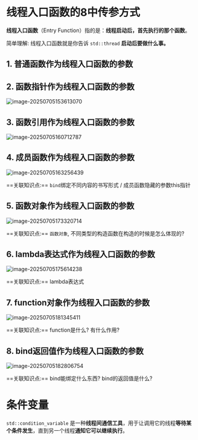 # 线程入口函数的8中传参方式

**线程入口函数**（Entry Function）指的是：**线程启动后，首先执行的那个函数**。

简单理解: 线程入口函数就是你告诉 `std::thread` **启动后要做什么事。**

## 1. 普通函数作为线程入口函数的参数





## 2. 函数指针作为线程入口函数的参数

![image-20250705153613070](C:\Users\18388\Desktop\Cpp-Study\笔记\05_C++提高\assets\image-20250705153613070.png)

## 3. 函数引用作为线程入口函数的参数

![image-20250705160712787](C:\Users\18388\Desktop\Cpp-Study\笔记\05_C++提高\assets\image-20250705160712787.png)



## 4. 成员函数作为线程入口函数的参数

![image-20250705163256439](C:\Users\18388\Desktop\Cpp-Study\笔记\05_C++提高\assets\image-20250705163256439.png)

==关联知识点:== `bind`绑定不同内容的书写形式 / 成员函数隐藏的参数this指针



## 5. 函数对象作为线程入口函数的参数

![image-20250705173320714](D:\MarkDown\C++提高\assets\image-20250705173320714.png)

==关联知识点:== `函数对象`, 不同类型的构造函数在构造的时候是怎么体现的?



## 6. lambda表达式作为线程入口函数的参数

![image-20250705175614238](D:\MarkDown\C++提高\assets\image-20250705175614238.png)

==关联知识点:== lambda表达式





## 7. function对象作为线程入口函数的参数

![image-20250705181345411](D:\MarkDown\C++提高\assets\image-20250705181345411.png)

==关联知识点:== function是什么? 有什么作用?



## 8. bind返回值作为线程入口函数的参数

![image-20250705182806754](D:\MarkDown\C++提高\assets\image-20250705182806754.png)

==关联知识点:== bind能绑定什么东西? bind的返回值是什么?







# 条件变量

`std::condition_variable` 是一种**线程间通信工具**，用于让调用它的线程**等待某个条件发生**，直到另一个线程**通知它可以继续执行**。



